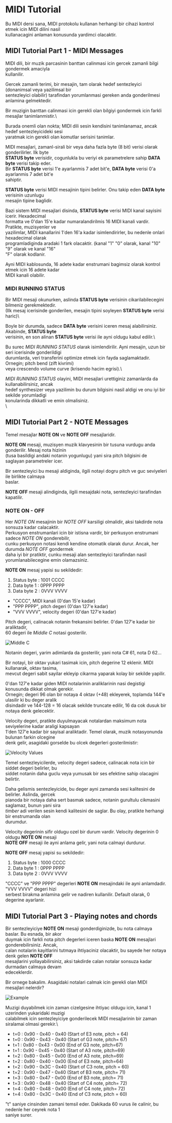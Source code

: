 # MIDI Tutorial

Bu MIDI dersi sana, MIDI protokolu kullanan herhangi bir cihazi kontrol etmek icin MIDI dilini nasil\
kullanacagini anlaman konusunda yardimci olacaktir.

## MIDI Tutorial Part 1 - MIDI Messages

MIDI dili, bir muzik parcasinin banttan calinmasi icin gercek zamanli bilgi gondermek amaciyla\
kullanilir.

Gercek zamanli terimi, bir mesajin, tam olarak hedef sentezleyici (donanimsal veya yazilimsal bir\
sentezleyici olabilir) tarafindan yorumlanmasi gereken anda gonderilmesi anlamina gelmektedir.

Bir muzigin banttan calinmasi icin gerekli olan bilgiyi gondermek icin farkli mesajlar tanimlanmistir.\

Burada onemli olan nokta; MIDI dili sesin kendisini tanimlanamaz, ancak hedef sentezleyicideki sesi\
yaratmak icin gerekli olan komutlar serisini tanimlar.

MIDI mesajlari, zamanl-sirali bir veya daha fazla byte (8 bit) verisi olarak gonderilirler. Ilk byte\
**STATUS byte** verisidir, cogunlukla bu veriyi ek parametrelere sahip **DATA byte** verisi takip eder.\
Bir **STATUS byte** verisi 1'e ayarlanmis 7 adet bit'e, **DATA byte** verisi 0'a ayarlanmis 7 adet bit'e\
sahiptir.

**STATUS byte** verisi MIDI mesajinin tipini belirler. Onu takip eden **DATA byte** verisinin uzunlugu\
mesajin tipine baglidir.

Bazi sistem MIDI mesajlari disinda, **STATUS byte** verisi MIDI kanal sayisini icerir. Hexadecimal\
formatta ve 0'dan 15'e kadar numaralandirilmis 16 MIDI kanali vardir. Pratikte, muzisyenler ve\
yazilimlar, MIDI kanallarini 1'den 16'a kadar isimlendirirler, bu nedenle onlari hexadecimal olarak\
programladiginda aradaki 1 fark olacaktir. (kanal "1" "0" olarak, kanal "10" "9" olarak ve kanal "16"\
"F" olarak kodlanir.

Ayni MIDI kablosunda, 16 adete kadar enstrumani bagimsiz olarak kontrol etmek icin 16 adete kadar\
MIDI kanali olabilir.

### MIDI RUNNING STATUS

Bir MIDI mesaji okunurken, aslinda **STATUS byte** verisinin cikarilabilecegini bilmeniz gerekmektedir.\
(Ilk mesaj icerisinde gonderilen, mesajin tipini soyleyen **STATUS byte** verisi haric)\

Boyle bir durumda, sadece **DATA byte** verisini iceren mesaj alabilirsiniz. Akabinde, **STATUS byte**\
verisinin, en son alinan **STATUS byte** verisi ile ayni oldugu kabul edilir.\

Bu surec *MIDI RUNNING STATUS* olarak isimlendirilir. Ayni mesajin, uzun bir seri icerisinde gonderildigi\
durumlarda, veri transferini optimize etmek icin fayda saglamaktadir. Ornegin; pitch bend (zift kivrimi)\
veya crescendo volume curve (krisendo hacim egrisi).\

*MIDI RUNNING STATUS* olayini, MIDI mesajlari urettiginiz zamanlarda da kullanabilirsiniz, ancak\
hedef synthesizer veya yazilimin bu durum bilgisini nasil aldigi ve onu iyi bir sekilde yorumladigi\
konularinda dikkatli ve emin olmalisiniz.\
\

## MIDI Tutorial Part 2 - NOTE Messages

Temel mesajlar **NOTE ON** ve **NOTE OFF** mesajlaridir.

**NOTE ON** mesaji, muzisyen muzik klavyesinin bir tusuna vurdugu anda gonderilir. Mesaj nota hizinin\
(tusa basildigi andaki notanin yogunlugu) yani sira pitch bilgisini de saglayan parametreler icer.

Bir sentezleyici bu mesaji aldiginda, ilgili notayi dogru pitch ve guc seviyeleri ile birlikte calmaya\
baslar.

**NOTE OFF** mesaji alindiginda, ilgili mesajdaki nota, sentezleyici tarafindan kapatilir.

### NOTE ON - OFF

Her *NOTE ON* mesajinin bir *NOTE OFF* karsiligi olmalidir, aksi takdirde nota sonsuza kadar calacaktir.\
Perkusyon enstrumanlari icin bir istisna vardir, bir perkusyon enstrumani sadece *NOTE ON* gonderebilir,\
cunku perkusyon notasi kendi kendine otomatik olarak durur. Ancak, her durumda *NOTE OFF* gondermek\
daha iyi bir pratiktir, cunku mesaji alan sentezleyici tarafindan nasil yorumlanabilecegine emin olamazsiniz.

**NOTE ON** mesaj yapisi su sekildedir:

 1. Status byte : 1001 CCCC
 2. Data byte 1 : 0PPP PPPP
 3. Data byte 2 : 0VVV VVVV
 
 - "CCCC", MIDI kanali (0'dan 15'e kadar)
 - "PPP PPPP", pitch degeri (0'dan 127'e kadar)
 - "VVV VVVV", velocity degeri (0'dan 127'e kadar)
 
Pitch degeri, calinacak notanin frekansini belirler. 0'dan 127'e kadar bir araliktadir, \
60 degeri ile *Middle C* notasi gosterilir.

![*Middle C*](https://www.cs.cmu.edu/~music/cmsip/readings/MIDI%20tutorial%20for%20programmers_files/midi-note-c60.jpg)

Notanin degeri, yarim adimlarda da gosterilir, yani nota C# 61, nota D 62...

Bir notayi, bir oktav yukari tasimak icin, pitch degerine 12 eklenir. MIDI kullanarak, oktav tasima,\
mevcut degeri sabit sayilar ekleyip cikarma yaparak kolay bir sekilde yapilir.

0'dan 127'e kadar giden MIDI notalarinin araliklarinin nasi degistigi konusunda dikkat olmak gerekir.\
Ornegin; degeri 96 olan bir notaya 4 oktav (+48) ekleyerek, toplamda 144'e ulasilir ki bu deger aralik\
disindadir ve 144-128 = 16 olacak sekilde truncate edilir, 16 da cok dusuk bir notaya denk gelecektir.

Velocity degeri, pratikte duyulmayacak notalardan maksimum nota seviyelerine kadar araligi kapsayan\
1'den 127'e kadar bir sayisal araliktadir. Temel olarak, muzik notasyonunda bulunan farkin olcegine\
denk gelir, asagidaki gorselde bu olcek degerleri gosterilmistir:

![*Velocity Values*](https://www.cs.cmu.edu/~music/cmsip/readings/MIDI%20tutorial%20for%20programmers_files/nuance-velocity-table.jpg)

Temel sentezleyicilerde, velocity degeri sadece, calinacak nota icin bir siddet degeri belirler, bu\
siddet notanin daha guclu veya yumusak bir ses efektine sahip olacagini belirtir.

Daha gelismis sentezleyicide, bu deger ayni zamanda sesi kalitesini de belirler. Aslinda, gercek\
pianoda bir notaya daha sert basmak sadece, notanin gurultulu cikmasini saglamaz, bunun yani sira\
*timber* adi verilen sesin kendi kalitesini de saglar. Bu olay, pratikte herhangi bir enstrumanda olan\
durumdur.

Velocity degerinin sifir oldugu ozel bir durum vardir. Velocity degerinin 0 oldugu **NOTE ON** mesaji\
**NOTE OFF** mesaji ile ayni anlama gelir, yani nota calmayi durdurur.

**NOTE OFF** mesaj yapisi su sekildedir:

 1. Status byte : 1000 CCCC
 2. Data byte 1 : 0PPP PPPP
 3. Data byte 2 : 0VVV VVVV
 
"CCCC" ve "PPP PPPP" degerleri **NOTE ON** mesajindaki ile ayni anlamdadir. "VVV VVVV" degeri hizi\
serbest birakma anlamina gelir ve nadiren kullanilir. Default olarak, 0 degerine ayarlanir.

## MIDI Tutorial Part 3 - Playing notes and chords

Bir sentezleyiciye **NOTE ON** mesaji gonderdiginizde, bu nota calmaya baslar. Bu esnada, bir akor\
duymak icin farkli nota pitch degerleri iceren baska **NOTE ON** mesajlari gonderebilirsiniz. Ancak,\
calan notalarin kayitlarini tutmaya ihtiyaciniz olacaktir, bu sayede her notaya denk gelen **NOTE OFF**\
mesajlarini yollayabilirsiniz, aksi takdirde calan notalar sonsuza kadar durmadan calmaya devam\
edeceklerdir.

Bir ornege bakalim. Asagidaki notalari calmak icin gerekli olan MIDI mesajlari nelerdir?

![Example](https://www.cs.cmu.edu/~music/cmsip/readings/MIDI%20tutorial%20for%20programmers_files/Midi-example-1.jpg)

Muzigi duyabilmek icin zaman cizelgesine ihtiyac oldugu icin, kanal 1 uzerinden yukaridaki muzigi\
calabilmek icin sentezleyiciye gonderilecek MIDI mesajlarinin bir zaman siralamai olmasi gerekir.\

- t=0 : 0x90 - 0x40 - 0x40 (Start of E3 note, pitch = 64)
- t=0 : 0x90 - 0x43 - 0x40 (Start of G3 note, pitch= 67)
- t=1 : 0x80 - 0x43 - 0x00 (End of G3 note, pitch=67)
- t=1 : 0x90 - 0x45 - 0x40 (Start of A3 note, pitch=69)
- t=2 : 0x80 - 0x45 - 0x00 (End of A3 note, pitch=69)
- t=2 : 0x80 - 0x40 - 0x00 (End of E3 note, pitch=64)
- t=2 : 0x90 - 0x3C - 0x40 (Start of C3 note, pitch = 60)
- t=2 : 0x90 - 0x47 - 0x40 (Start of B3 note, pitch= 71)
- t=3 : 0x80 - 0x47 - 0x00 (End of B3 note, pitch= 71)
- t=3 : 0x90 - 0x48 - 0x40 (Start of C4 note, pitch= 72)
- t=4 : 0x80 - 0x48 - 0x00 (End of C4 note, pitch= 72)
- t=4 : 0x80 - 0x3C - 0x40 (End of C3 note, pitch = 60)

"t" saniye cinsinden zamani temsil eder. Dakikada 60 vurus ile calinir, bu nedenle her ceyrek nota 1\
saniye surer.

